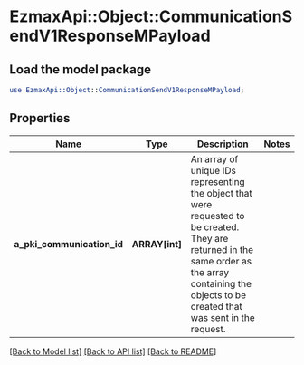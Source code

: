 # EzmaxApi::Object::CommunicationSendV1ResponseMPayload

## Load the model package
```perl
use EzmaxApi::Object::CommunicationSendV1ResponseMPayload;
```

## Properties
Name | Type | Description | Notes
------------ | ------------- | ------------- | -------------
**a_pki_communication_id** | **ARRAY[int]** | An array of unique IDs representing the object that were requested to be created.  They are returned in the same order as the array containing the objects to be created that was sent in the request. | 

[[Back to Model list]](../README.md#documentation-for-models) [[Back to API list]](../README.md#documentation-for-api-endpoints) [[Back to README]](../README.md)


